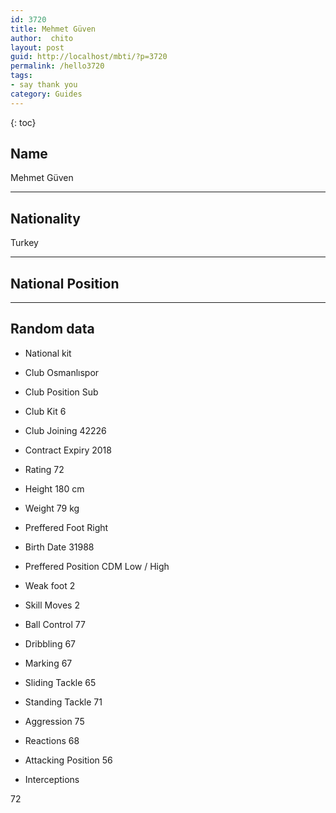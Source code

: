 ```yaml
---
id: 3720
title: Mehmet Güven
author:  chito 
layout: post
guid: http://localhost/mbti/?p=3720
permalink: /hello3720
tags:
- say thank you
category: Guides
---
```



{: toc}


## Name  
Mehmet Güven 

* * *

## Nationality  
Turkey 

* * *

## National Position 

* * *

## Random data 

  * National kit 
  * Club 
Osmanlıspor 

  * Club Position 
Sub 

  * Club Kit 
6 

  * Club Joining 
42226 

  * Contract Expiry 
2018 

  * Rating 
72 

  * Height 
180 cm 

  * Weight 
79 kg 

  * Preffered Foot 
Right 

  * Birth Date 
31988 

  * Preffered Position 
CDM Low / High 

  * Weak foot 
2 

  * Skill Moves 
2 

  * Ball Control 
77 

  * Dribbling 
67 

  * Marking 
67 

  * Sliding Tackle 
65 

  * Standing Tackle 
71 

  * Aggression 
75 

  * Reactions 
68 

  * Attacking Position 
56 

  * Interceptions 

72</ul>